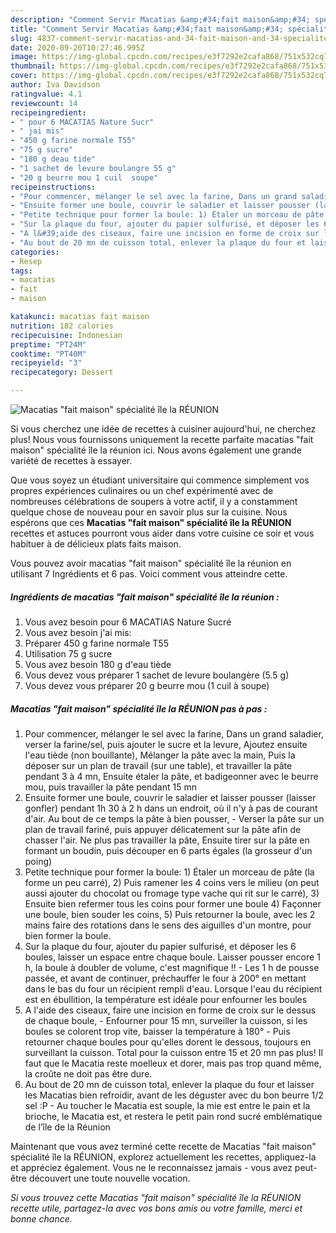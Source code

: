 ```yaml
---
description: "Comment Servir Macatias &amp;#34;fait maison&amp;#34; spécialité île la RÉUNION"
title: "Comment Servir Macatias &amp;#34;fait maison&amp;#34; spécialité île la RÉUNION"
slug: 4837-comment-servir-macatias-and-34-fait-maison-and-34-specialite-ile-la-reunion
date: 2020-09-20T10:27:46.995Z
image: https://img-global.cpcdn.com/recipes/e3f7292e2cafa868/751x532cq70/macatias-fait-maison-specialite-ile-la-reunion-photo-principale-de-la-recette.jpg
thumbnail: https://img-global.cpcdn.com/recipes/e3f7292e2cafa868/751x532cq70/macatias-fait-maison-specialite-ile-la-reunion-photo-principale-de-la-recette.jpg
cover: https://img-global.cpcdn.com/recipes/e3f7292e2cafa868/751x532cq70/macatias-fait-maison-specialite-ile-la-reunion-photo-principale-de-la-recette.jpg
author: Iva Davidson
ratingvalue: 4.1
reviewcount: 14
recipeingredient:
- " pour 6 MACATIAS Nature Sucr"
- " jai mis"
- "450 g farine normale T55"
- "75 g sucre"
- "180 g deau tide"
- "1 sachet de levure boulangre 55 g"
- "20 g beurre mou 1 cuil  soupe"
recipeinstructions:
- "Pour commencer, mélanger le sel avec la farine, Dans un grand saladier, verser la farine/sel, puis ajouter le sucre et la levure, Ajoutez ensuite l&#39;eau tiède (non bouillante), Mélanger la pâte avec la main, Puis la déposer sur un plan de travail (sur une table), et travailler la pâte pendant 3 à 4 mn, Ensuite étaler la pâte, et badigeonner avec le beurre mou, puis travailler la pâte pendant 15 mn"
- "Ensuite former une boule, couvrir le saladier et laisser pousser (laisser gonfler) pendant 1h 30 à 2 h dans un endroit, où il n&#39;y à pas de courant d&#39;air. Au bout de ce temps la pâte à bien pousser,  Verser la pâte sur un plan de travail fariné, puis appuyer délicatement sur la pâte afin de chasser l&#39;air. Ne plus pas travailler la pâte, Ensuite tirer sur la pâte en formant un boudin, puis découper en 6 parts égales (la grosseur d&#39;un poing)"
- "Petite technique pour former la boule: 1) Étaler un morceau de pâte (la forme un peu carré), 2) Puis ramener les 4 coins vers le milieu (on peut aussi ajouter du chocolat ou fromage type vache qui rit sur le carré), 3) Ensuite bien refermer tous les coins pour former une boule 4) Façonner une boule, bien souder les coins, 5) Puis retourner la boule, avec les 2 mains faire des rotations dans le sens des aiguilles d&#39;un montre, pour bien former la boule."
- "Sur la plaque du four, ajouter du papier sulfurisé, et déposer les 6 boules, laisser un espace entre chaque boule. Laisser pousser encore 1 h, la boule à doubler de volume, c&#39;est magnifique !! Les 1 h de pousse passée, et avant de continuer, préchauffer le four à 200° en mettant dans le bas du four un récipient rempli d&#39;eau. Lorsque l&#39;eau du récipient est en ébullition, la température est idéale pour enfourner les boules"
- "A l&#39;aide des ciseaux, faire une incision en forme de croix sur le dessus de chaque boule,  Enfourner pour 15 mn, surveiller la cuisson, si les boules se colorent trop vite, baisser la température à 180° Puis retourner chaque boules pour qu&#39;elles dorent le dessous, toujours en surveillant la cuisson. Total pour la cuisson entre 15 et 20 mn pas plus! Il faut que le Macatia reste moelleux et dorer, mais pas trop quand même, la croûte ne doit pas être dure."
- "Au bout de 20 mn de cuisson total, enlever la plaque du four et laisser les Macatias bien refroidir, avant de les déguster avec du bon beurre 1/2 sel :P  Au toucher le Macatia est souple, la mie est entre le pain et la brioche, le Macatia est, et restera le petit pain rond sucré emblématique de l’île de la Réunion"
categories:
- Resep
tags:
- macatias
- fait
- maison

katakunci: macatias fait maison 
nutrition: 182 calories
recipecuisine: Indonesian
preptime: "PT24M"
cooktime: "PT40M"
recipeyield: "3"
recipecategory: Dessert

---
```



![Macatias &#34;fait maison&#34; spécialité île la RÉUNION](https://img-global.cpcdn.com/recipes/e3f7292e2cafa868/751x532cq70/macatias-fait-maison-specialite-ile-la-reunion-photo-principale-de-la-recette.jpg)

Si vous cherchez une idée de recettes à cuisiner aujourd'hui, ne cherchez plus! Nous vous fournissons uniquement la recette parfaite macatias &#34;fait maison&#34; spécialité île la réunion ici. Nous avons également une grande variété de recettes à essayer.

Que vous soyez un étudiant universitaire qui commence simplement vos propres expériences culinaires ou un chef expérimenté avec de nombreuses célébrations de soupers à votre actif, il y a constamment quelque chose de nouveau pour en savoir plus sur la cuisine. Nous espérons que ces <strong> Macatias &#34;fait maison&#34; spécialité île la RÉUNION </strong> recettes et astuces pourront vous aider dans votre cuisine ce soir et vous habituer à de délicieux plats faits maison.

<!--inarticleads1-->

Vous pouvez avoir macatias &#34;fait maison&#34; spécialité île la réunion en utilisant 7 Ingrédients et 6 pas. Voici comment vous atteindre cette.

##### Ingrédients de macatias &#34;fait maison&#34; spécialité île la réunion :

1. Vous avez besoin  pour 6 MACATIAS Nature Sucré
1. Vous avez besoin  j&#39;ai mis:
1. Préparer 450 g farine normale T55
1. Utilisation 75 g sucre
1. Vous avez besoin 180 g d&#39;eau tiède
1. Vous devez vous préparer 1 sachet de levure boulangère (5.5 g)
1. Vous devez vous préparer 20 g beurre mou (1 cuil à soupe)




<!--inarticleads2-->

##### Macatias &#34;fait maison&#34; spécialité île la RÉUNION pas à pas :

1. Pour commencer, mélanger le sel avec la farine, Dans un grand saladier, verser la farine/sel, puis ajouter le sucre et la levure, Ajoutez ensuite l&#39;eau tiède (non bouillante), Mélanger la pâte avec la main, Puis la déposer sur un plan de travail (sur une table), et travailler la pâte pendant 3 à 4 mn, Ensuite étaler la pâte, et badigeonner avec le beurre mou, puis travailler la pâte pendant 15 mn
1. Ensuite former une boule, couvrir le saladier et laisser pousser (laisser gonfler) pendant 1h 30 à 2 h dans un endroit, où il n&#39;y à pas de courant d&#39;air. Au bout de ce temps la pâte à bien pousser,  - Verser la pâte sur un plan de travail fariné, puis appuyer délicatement sur la pâte afin de chasser l&#39;air. Ne plus pas travailler la pâte, Ensuite tirer sur la pâte en formant un boudin, puis découper en 6 parts égales (la grosseur d&#39;un poing)
1. Petite technique pour former la boule: 1) Étaler un morceau de pâte (la forme un peu carré), 2) Puis ramener les 4 coins vers le milieu (on peut aussi ajouter du chocolat ou fromage type vache qui rit sur le carré), 3) Ensuite bien refermer tous les coins pour former une boule 4) Façonner une boule, bien souder les coins, 5) Puis retourner la boule, avec les 2 mains faire des rotations dans le sens des aiguilles d&#39;un montre, pour bien former la boule.
1. Sur la plaque du four, ajouter du papier sulfurisé, et déposer les 6 boules, laisser un espace entre chaque boule. Laisser pousser encore 1 h, la boule à doubler de volume, c&#39;est magnifique !! - Les 1 h de pousse passée, et avant de continuer, préchauffer le four à 200° en mettant dans le bas du four un récipient rempli d&#39;eau. Lorsque l&#39;eau du récipient est en ébullition, la température est idéale pour enfourner les boules
1. A l&#39;aide des ciseaux, faire une incision en forme de croix sur le dessus de chaque boule,  - Enfourner pour 15 mn, surveiller la cuisson, si les boules se colorent trop vite, baisser la température à 180° - Puis retourner chaque boules pour qu&#39;elles dorent le dessous, toujours en surveillant la cuisson. Total pour la cuisson entre 15 et 20 mn pas plus! Il faut que le Macatia reste moelleux et dorer, mais pas trop quand même, la croûte ne doit pas être dure.
1. Au bout de 20 mn de cuisson total, enlever la plaque du four et laisser les Macatias bien refroidir, avant de les déguster avec du bon beurre 1/2 sel :P  - Au toucher le Macatia est souple, la mie est entre le pain et la brioche, le Macatia est, et restera le petit pain rond sucré emblématique de l’île de la Réunion




<!--inarticleads1-->

<p>
Maintenant que vous avez terminé cette recette de Macatias &#34;fait maison&#34; spécialité île la RÉUNION, explorez actuellement les recettes, appliquez-la et appréciez également. Vous ne le reconnaissez jamais - vous avez peut-être découvert une toute nouvelle vocation.
</p>

<p>
<i>Si vous trouvez cette Macatias &#34;fait maison&#34; spécialité île la RÉUNION recette utile, partagez-la avec vos bons amis ou votre famille, merci et bonne chance.</i>
</p>
